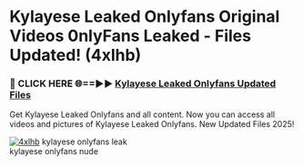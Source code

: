 # Kylayese Leaked Onlyfans Original Videos 0nlyFans Leaked - Files Updated! (4xlhb)

<h3>🔴 CLICK HERE 🌐==►► <a href="https://tinyurl.com/2jnfzry5" rel="nofollow">Kylayese Leaked Onlyfans Updated Files</a></h3>

Get Kylayese Leaked Onlyfans and all content. Now you can access all videos and pictures of Kylayese Leaked Onlyfans. New Updated Files 2025!

[![4xlhb](https://i.imgur.com/GyGTBgg.gif)](https://tinyurl.com/2jnfzry5)
kylayese onlyfans leak<br>
kylayese onlyfans nude